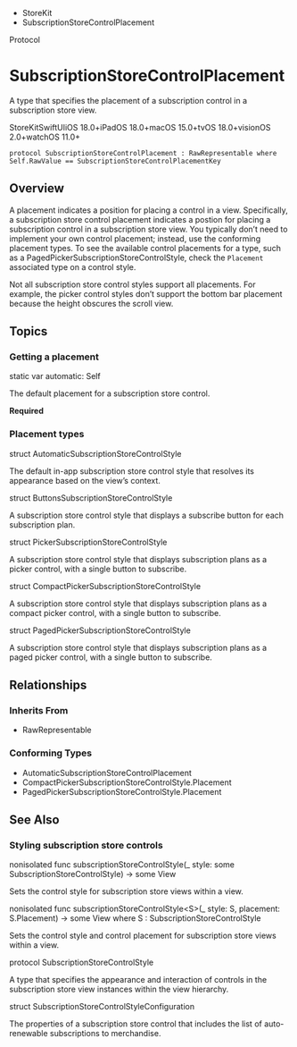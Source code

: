 

- StoreKit
-  SubscriptionStoreControlPlacement 

Protocol

# SubscriptionStoreControlPlacement

A type that specifies the placement of a subscription control in a subscription store view.

StoreKitSwiftUIiOS 18.0+iPadOS 18.0+macOS 15.0+tvOS 18.0+visionOS 2.0+watchOS 11.0+

``` source
protocol SubscriptionStoreControlPlacement : RawRepresentable where Self.RawValue == SubscriptionStoreControlPlacementKey
```

## Overview

A placement indicates a position for placing a control in a view. Specifically, a subscription store control placement indicates a postion for placing a subscription control in a subscription store view. You typically don’t need to implement your own control placement; instead, use the conforming placement types. To see the available control placements for a type, such as a PagedPickerSubscriptionStoreControlStyle, check the `Placement` associated type on a control style.

Not all subscription store control styles support all placements. For example, the picker control styles don’t support the bottom bar placement because the height obscures the scroll view.

## Topics

### Getting a placement

static var automatic: Self

The default placement for a subscription store control.

**Required**

### Placement types

struct AutomaticSubscriptionStoreControlStyle

The default in-app subscription store control style that resolves its appearance based on the view’s context.

struct ButtonsSubscriptionStoreControlStyle

A subscription store control style that displays a subscribe button for each subscription plan.

struct PickerSubscriptionStoreControlStyle

A subscription store control style that displays subscription plans as a picker control, with a single button to subscribe.

struct CompactPickerSubscriptionStoreControlStyle

A subscription store control style that displays subscription plans as a compact picker control, with a single button to subscribe.

struct PagedPickerSubscriptionStoreControlStyle

A subscription store control style that displays subscription plans as a paged picker control, with a single button to subscribe.

## Relationships

### Inherits From

- RawRepresentable

### Conforming Types

- AutomaticSubscriptionStoreControlPlacement
- CompactPickerSubscriptionStoreControlStyle.Placement
- PagedPickerSubscriptionStoreControlStyle.Placement

## See Also

### Styling subscription store controls

nonisolated func subscriptionStoreControlStyle(_ style: some SubscriptionStoreControlStyle) -> some View 

Sets the control style for subscription store views within a view.

nonisolated func subscriptionStoreControlStyle&lt;S>(_ style: S, placement: S.Placement) -> some View where S : SubscriptionStoreControlStyle 

Sets the control style and control placement for subscription store views within a view.

protocol SubscriptionStoreControlStyle

A type that specifies the appearance and interaction of controls in the subscription store view instances within the view hierarchy.

struct SubscriptionStoreControlStyleConfiguration

The properties of a subscription store control that includes the list of auto-renewable subscriptions to merchandise.

